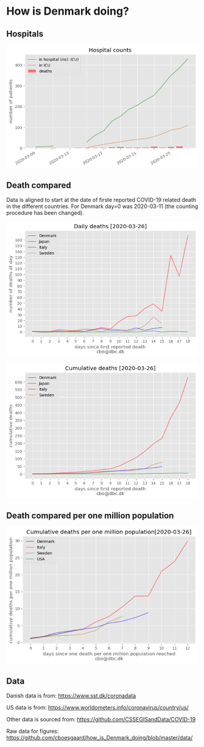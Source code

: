 # How is Denmark doing?

## Hospitals

![Hospital counts](figures/how_is_Denmark_doing_hospital.png)

## Death compared

Data is aligned to start at the date of firste reported COVID-19 related death in the different countries. For Denmark day=0 was 2020-03-11 (the counting procedure has been changed).

![Daily death counts](figures/how_is_Denmark_doing_daily.png)

![Cumulative death counts](figures/how_is_Denmark_doing_cumulative.png)

## Death compared per one million population

![Cumulative death counts](figures/how_is_Denmark_doing_cumulative_pop.png)

## Data

Danish data is from: https://www.sst.dk/coronadata

US data is from: https://www.worldometers.info/coronavirus/country/us/

Other data is sourced from: https://github.com/CSSEGISandData/COVID-19

Raw data for figures: https://github.com/cboesgaard/how_is_Denmark_doing/blob/master/data/





